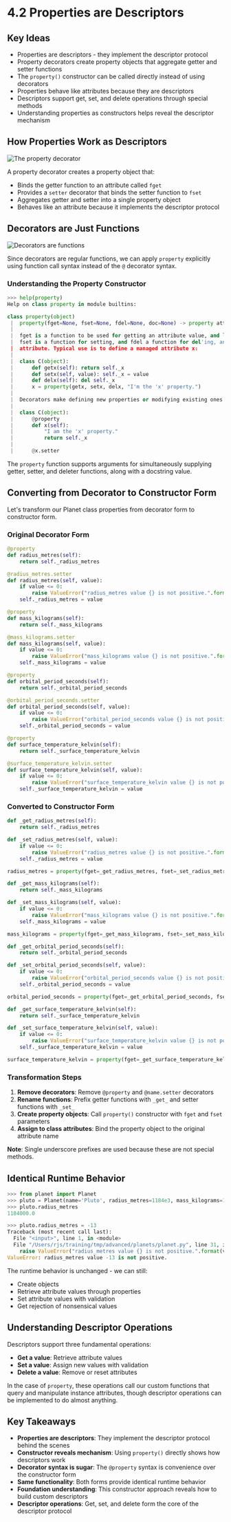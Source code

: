 # 4.2 Properties are Descriptors

## Key Ideas

- Properties are descriptors - they implement the descriptor protocol
- Property decorators create property objects that aggregate getter and setter functions
- The `property()` constructor can be called directly instead of using decorators
- Properties behave like attributes because they are descriptors
- Descriptors support get, set, and delete operations through special methods
- Understanding properties as constructors helps reveal the descriptor mechanism

## How Properties Work as Descriptors

![The property decorator](../images/property-decorator.png)

A property decorator creates a property object that:
- Binds the getter function to an attribute called `fget`
- Provides a `setter` decorator that binds the setter function to `fset` 
- Aggregates getter and setter into a single property object
- Behaves like an attribute because it implements the descriptor protocol

## Decorators are Just Functions

![Decorators are functions](../images/decorators-functions.png)

Since decorators are regular functions, we can apply `property` explicitly using function call syntax instead of the `@` decorator syntax.

### Understanding the Property Constructor

```python
>>> help(property)
Help on class property in module builtins:

class property(object)
 |  property(fget=None, fset=None, fdel=None, doc=None) -> property attribute
 |
 |  fget is a function to be used for getting an attribute value, and likewise
 |  fset is a function for setting, and fdel a function for del'ing, an
 |  attribute. Typical use is to define a managed attribute x:
 |
 |  class C(object):
 |      def getx(self): return self._x
 |      def setx(self, value): self._x = value
 |      def delx(self): del self._x
 |      x = property(getx, setx, delx, "I'm the 'x' property.")
 |
 |  Decorators make defining new properties or modifying existing ones easy:
 |
 |  class C(object):
 |      @property
 |      def x(self):
 |          "I am the 'x' property."
 |          return self._x
 |
 |      @x.setter
```

The `property` function supports arguments for simultaneously supplying getter, setter, and deleter functions, along with a docstring value.

## Converting from Decorator to Constructor Form

Let's transform our Planet class properties from decorator form to constructor form.

### Original Decorator Form

```python
@property
def radius_metres(self):
    return self._radius_metres

@radius_metres.setter
def radius_metres(self, value):
    if value <= 0:
        raise ValueError("radius_metres value {} is not positive.".format(value))
    self._radius_metres = value

@property
def mass_kilograms(self):
    return self._mass_kilograms

@mass_kilograms.setter
def mass_kilograms(self, value):
    if value <= 0:
        raise ValueError("mass_kilograms value {} is not positive.".format(value))
    self._mass_kilograms = value

@property
def orbital_period_seconds(self):
    return self._orbital_period_seconds

@orbital_period_seconds.setter
def orbital_period_seconds(self, value):
    if value <= 0:
        raise ValueError("orbital_period_seconds value {} is not positive.".format(value))
    self._orbital_period_seconds = value

@property
def surface_temperature_kelvin(self):
    return self._surface_temperature_kelvin

@surface_temperature_kelvin.setter
def surface_temperature_kelvin(self, value):
    if value <= 0:
        raise ValueError("surface_temperature_kelvin value {} is not positive.".format(value))
    self._surface_temperature_kelvin = value
```

### Converted to Constructor Form

```python
def _get_radius_metres(self):
    return self._radius_metres

def _set_radius_metres(self, value):
    if value <= 0:
        raise ValueError("radius_metres value {} is not positive.".format(value))
    self._radius_metres = value

radius_metres = property(fget=_get_radius_metres, fset=_set_radius_metres)

def _get_mass_kilograms(self):
    return self._mass_kilograms

def _set_mass_kilograms(self, value):
    if value <= 0:
        raise ValueError("mass_kilograms value {} is not positive.".format(value))
    self._mass_kilograms = value

mass_kilograms = property(fget=_get_mass_kilograms, fset=_set_mass_kilograms)

def _get_orbital_period_seconds(self):
    return self._orbital_period_seconds

def _set_orbital_period_seconds(self, value):
    if value <= 0:
        raise ValueError("orbital_period_seconds value {} is not positive.".format(value))
    self._orbital_period_seconds = value

orbital_period_seconds = property(fget=_get_orbital_period_seconds, fset=_set_orbital_period_seconds)

def _get_surface_temperature_kelvin(self):
    return self._surface_temperature_kelvin

def _set_surface_temperature_kelvin(self, value):
    if value <= 0:
        raise ValueError("surface_temperature_kelvin value {} is not positive.".format(value))
    self._surface_temperature_kelvin = value

surface_temperature_kelvin = property(fget=_get_surface_temperature_kelvin, fset=_set_surface_temperature_kelvin)
```

### Transformation Steps

1. **Remove decorators**: Remove `@property` and `@name.setter` decorators
2. **Rename functions**: Prefix getter functions with `_get_` and setter functions with `_set_`
3. **Create property objects**: Call `property()` constructor with `fget` and `fset` parameters
4. **Assign to class attributes**: Bind the property object to the original attribute name

**Note**: Single underscore prefixes are used because these are not special methods.

## Identical Runtime Behavior

```python
>>> from planet import Planet
>>> pluto = Planet(name='Pluto', radius_metres=1184e3, mass_kilograms=1.305e22, orbital_period_seconds=7816012992, surface_temperature_kelvin=55)
>>> pluto.radius_metres
1184000.0

>>> pluto.radius_metres = -13
Traceback (most recent call last):
  File "<input>", line 1, in <module>
  File "/Users/rjs/training/tmp/advanced/planets/planet.py", line 31, in _set_radius_metres
    raise ValueError("radius_metres value {} is not positive.".format(value))
ValueError: radius_metres value -13 is not positive.
```

The runtime behavior is unchanged - we can still:
- Create objects
- Retrieve attribute values through properties  
- Set attribute values with validation
- Get rejection of nonsensical values

## Understanding Descriptor Operations

Descriptors support three fundamental operations:
- **Get a value**: Retrieve attribute values
- **Set a value**: Assign new values with validation
- **Delete a value**: Remove or reset attributes

In the case of `property`, these operations call our custom functions that query and manipulate instance attributes, though descriptor operations can be implemented to do almost anything.

## Key Takeaways

- **Properties are descriptors**: They implement the descriptor protocol behind the scenes
- **Constructor reveals mechanism**: Using `property()` directly shows how descriptors work
- **Decorator syntax is sugar**: The `@property` syntax is convenience over the constructor form
- **Same functionality**: Both forms provide identical runtime behavior
- **Foundation understanding**: This constructor approach reveals how to build custom descriptors
- **Descriptor operations**: Get, set, and delete form the core of the descriptor protocol
